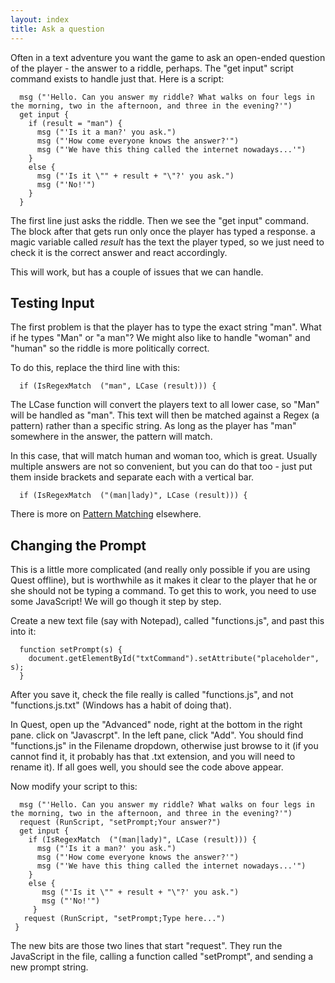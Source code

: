 ```yaml
---
layout: index
title: Ask a question
---
```


Often in a text adventure you want the game to ask an open-ended question of the player - the answer to a riddle, perhaps. The "get input" script command exists to handle just that. Here is a script:

      msg ("'Hello. Can you answer my riddle? What walks on four legs in the morning, two in the afternoon, and three in the evening?'")
      get input {
        if (result = "man") {
          msg ("'Is it a man?' you ask.")
          msg ("'How come everyone knows the answer?'")
          msg ("'We have this thing called the internet nowadays...'")
        }
        else {
          msg ("'Is it \"" + result + "\"?' you ask.")
          msg ("'No!'")
        }
      }

The first line just asks the riddle. Then we see the "get input" command. The block after that gets run only once the player has typed a response. a magic variable called *result* has the text the player typed, so we just need to check it is the correct answer and react accordingly.

This will work, but has a couple of issues that we can handle.

Testing Input
-------------

The first problem is that the player has to type the exact string "man". What if he types "Man" or "a man"? We might also like to handle "woman" and "human" so the riddle is more politically correct.

To do this, replace the third line with this:

      if (IsRegexMatch  ("man", LCase (result))) {

The LCase function will convert the players text to all lower case, so "Man" will be handled as "man". This text will then be matched against a Regex (a pattern) rather than a specific string. As long as the player has "man" somewhere in the answer, the pattern will match.

In this case, that will match human and woman too, which is great. Usually multiple answers are not so convenient, but you can do that too - just put them inside brackets and separate each with a vertical bar.

      if (IsRegexMatch  ("(man|lady)", LCase (result))) {

There is more on [Pattern Matching](pattern_matching.html) elsewhere.

Changing the Prompt
-------------------

This is a little more complicated (and really only possible if you are using Quest offline), but is worthwhile as it makes it clear to the player that he or she should not be typing a command. To get this to work, you need to use some JavaScript! We will go though it step by step.

Create a new text file (say with Notepad), called "functions.js", and past this into it:

      function setPrompt(s) {
        document.getElementById("txtCommand").setAttribute("placeholder", s);
      }

After you save it, check the file really is called "functions.js", and not "functions.js.txt" (Windows has a habit of doing that).

In Quest, open up the "Advanced" node, right at the bottom in the right pane. click on "Javascrpt". In the left pane, click "Add". You should find "functions.js" in the Filename dropdown, otherwise just browse to it (if you cannot find it, it probably has that .txt extension, and you will need to rename it). If all goes well, you should see the code above appear.

Now modify your script to this:

      msg ("'Hello. Can you answer my riddle? What walks on four legs in the morning, two in the afternoon, and three in the evening?'")
      request (RunScript, "setPrompt;Your answer?")
      get input {
        if (IsRegexMatch  ("(man|lady)", LCase (result))) {
          msg ("'Is it a man?' you ask.")
          msg ("'How come everyone knows the answer?'")
          msg ("'We have this thing called the internet nowadays...'")
        }
        else {
           msg ("'Is it \"" + result + "\"?' you ask.")
           msg ("'No!'")
         }
       request (RunScript, "setPrompt;Type here...")
     }

The new bits are those two lines that start "request". They run the JavaScript in the file, calling a function called "setPrompt", and sending a new prompt string.
